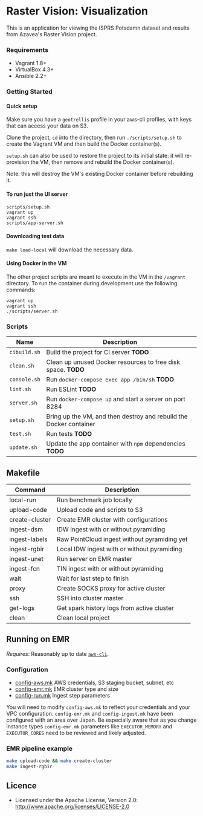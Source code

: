 # Raster Vision: Visualization

This is an application for viewing the ISPRS Potsdamn dataset and results from Azavea's Raster Vision project.

### Requirements

* Vagrant 1.8+
* VirtualBox 4.3+
* Ansible 2.2+

### Getting Started

#### Quick setup

Make sure you have a `geotrellis` profile in your aws-cli profiles, with keys that can access
your data on S3.

Clone the project, `cd` into the directory, then run `./scripts/setup.sh` to create the Vagrant VM and then build the Docker container(s).

`setup.sh` can also be used to restore the project to its initial state: it will re-provision the VM, then remove and rebuild the Docker container(s).

Note: this will destroy the VM's existing Docker container before rebuilding it.

#### To run just the UI server

```
scripts/setup.sh
vagrant up
vagrant ssh
scripts/app-server.sh
```

#### Downloading test data

`make load-local` will download the necessary data.

#### Using Docker in the VM

The other project scripts are meant to execute in the VM in the `/vagrant` directory. To run the container during development use the following commands:

    vagrant up
    vagrant ssh
    ./scripts/server.sh

### Scripts

| Name | Description |
| --- | --- |
| `cibuild.sh` | Build the project for CI server __TODO__ |
| `clean.sh` | Clean up unused Docker resources to free disk space. __TODO__ |
| `console.sh` | Run `docker-compose exec app /bin/sh` __TODO__ |
| `lint.sh` | Run ESLint __TODO__ |
| `server.sh` | Run `docker-compose up` and start a server on port 8284 |
| `setup.sh` | Bring up the VM, and then destroy and rebuild the Docker container |
| `test.sh` | Run tests __TODO__ |
| `update.sh` | Update the app container with `npm` dependencies __TODO__ |

## Makefile

| Command          | Description
|------------------|------------------------------------------------------------|
|local-run         |Run benchmark job locally                                   |
|upload-code       |Upload code and scripts to S3                               |
|create-cluster    |Create EMR cluster with configurations                      |
|ingest-dsm        |IDW ingest with or without pyramiding                       |
|ingest-labels     |Raw PointCloud ingest without pyramiding yet                |
|ingest-rgbir      |Local IDW ingest with or without pyramiding                 |
|ingest-unet       |Run server on EMR master                                    |
|ingest-fcn        |TIN ingest with or without pyramiding                       |
|wait              |Wait for last step to finish                                |
|proxy             |Create SOCKS proxy for active cluster                       |
|ssh               |SSH into cluster master                                     |
|get-logs          |Get spark history logs from active cluster                  |
|clean             |Clean local project                                         |


## Running on EMR

_Requires_: Reasonably up to date [`aws-cli`](https://aws.amazon.com/cli/).

### Configuration

 - [config-aws.mk](./config-aws.mk) AWS credentials, S3 staging bucket, subnet, etc
 - [config-emr.mk](./config-emr.mk) EMR cluster type and size
 - [config-run.mk](./config-run.mk) Ingest step parameters

You will need to modify `config-aws.mk` to reflect your credentials and your VPC configuration. `config-emr.mk` and `config-ingest.mk` have been configured with an area over Japan. Be especially aware that as you change instance types `config-emr.mk` parameters like `EXECUTOR_MEMORY` and `EXECUTOR_CORES` need to be reviewed and likely adjusted.

### EMR pipeline example

```bash
make upload-code && make create-cluster
make ingest-rgbir
```

## Licence

* Licensed under the Apache License, Version 2.0: http://www.apache.org/licenses/LICENSE-2.0
